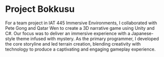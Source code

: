 # Project Bokkusu
For a team project in IAT 445 Immersive Environments, I collaborated with Pete Gong and Qatar Wen to create a 3D narrative game using Unity and C#. Our focus was to deliver an immersive experience with a Japanese-style theme infused with mystery. As the primary programmer, I developed the core storyline and led terrain creation, blending creativity with technology to produce a captivating and engaging gameplay experience.

